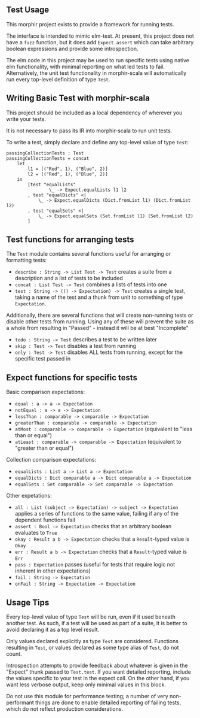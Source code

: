 ## Test Usage

This morphir project exists to provide a framework for running tests.

The interface is intended to mimic elm-test. At present, this project does not have a `fuzz` function, but it does add `Expect.assert` which can take arbitrary boolean expressions and provide some introspection.

The elm code in this project may be used to run specific tests using native elm functionality, with minimal reporting on what led tests to fail. Alternatively, the unit test functionality in morphir-scala will automatically run every top-level definition of type `Test`.

## Writing Basic Test with morphir-scala

This project should be included as a local dependency of wherever you write your tests.

It is not necessary to pass its IR into morphir-scala to run unit tests.

To write a test, simply declare and define any top-level value of type `Test`:

```
passingCollectionTests : Test
passingCollectionTests = concat
    let
        l1 = [("Red", 1), ("Blue", 2)]
        l2 = [("Red", 1), ("Blue", 2)]
    in
        [test "equalLists"
                \_ -> Expect.equalLists l1 l2
        , test "equalDicts" <|
            \_ -> Expect.equalDicts (Dict.fromList l1) (Dict.fromList l2)
        , test "equalSets" <|
            \_ -> Expect.equalSets (Set.fromList l1) (Set.fromList l2)
        ]
```
## Test functions for arranging tests
The `Test` module contains several functions useful for arranging or formatting tests:

- `describe : String -> List Test -> Test` creates a suite from a description and a list of tests to be included
- `concat : List Test -> Test` combines a lists of tests into one
- `test : String -> (() -> Expectation) -> Test` creates a single test, taking a name of the test and a thunk from unit to something of type `Expectation`. 

Additionally, there are several functions that will create non-running tests or disable other tests from running. Using any of these will prevent the suite as a whole from resulting in "Passed" - instead it will be at best "Incomplete"

- `todo : String -> Test` describes a test to be written later
- `skip : Test -> Test` disables a test from running
- `only : Test -> Test` disables ALL tests from running, except for the specific test passed in

## Expect functions for specific tests



Basic comparison expectations:
- `equal : a -> a -> Expectation`
- `notEqual : a -> a -> Expectation`
- `lessThan : comparable -> comparable -> Expectation`
- `greaterThan : comparable -> comparable -> Expectation`
- `atMost : comparable -> comparable -> Expectation` (equivalent to "less than or equal")
- `atLeast : comparable -> comparable -> Expectation` (equivalent to "greater than or equal")

Collection comparison expectations:
- `equalLists : List a -> List a -> Expectation`
- `equalDicts : Dict comparable a -> Dict comparable a -> Expectation`
- `equalSets : Set comparable -> Set comparable -> Expectation`

Other expetations:
- `all : List (subject -> Expectation) -> subject -> Expectation` applies a series of functions to the same value, failing if any of the dependent functions fail
- `assert : Bool -> Expectation` checks that an arbitrary boolean evaluates to `True`
- `okay : Result a b -> Expectation` checks that a `Result`-typed value is `Okay`
- `err : Result a b -> Expectation` checks that a `Result`-typed value is `Err`
- `pass : Expectation` passes (useful for tests that require logic not inherent in other expectations)
- `fail : String -> Expectation`
- `onFail : String -> Expectation -> Expectation`

## Usage Tips

Every top-level value of type `Test` will be run, even if it used beneath another test. As such, if a test will be used as part of a suite, it is better to avoid declaring it as a top level result. 

Only values declared explicitly as type `Test` are considered. Functions resulting in `Test`, or values declared as some type alias of `Test`, do not count.

Introspection attempts to provide feedback about whatever is given in the "Expect" thunk passed to `Test.test`. If you want detailed reporting, include the values specific to your test in the expect call. On the other hand, if you want less verbose output, keep only minimal values in this block.

Do not use this module for performance testing; a number of very non-performant things are done to enable detailed reporting of failing tests, which do not reflect production considerations.
